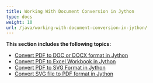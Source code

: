 ```yaml
---
title: Working With Document Conversion in Jython
type: docs
weight: 10
url: /java/working-with-document-conversion-in-jython/
---
```


**This section includes the following topics:**

- [Convert PDF to DOC or DOCX format in Jython](/pdf/java/convert-pdf-to-doc-or-docx-format-in-jython/)
- [Convert PDF to Excel Workbook in Jython](/pdf/java/convert-pdf-to-excel-workbook-in-jython)
- [Convert PDF to SVG Format in Jython](/pdf/java/convert-pdf-to-svg-format-in-jython/)
- [Convert SVG file to PDF format in Jython](/pdf/java/convert-svg-file-to-pdf-format-in-jython/)
